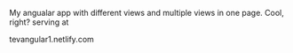 My angualar app with different views and multiple views in one page. Cool, right?
 serving at 

 tevangular1.netlify.com